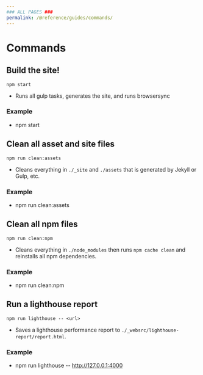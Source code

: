 ```yaml
---
### ALL PAGES ###
permalink: /@reference/guides/commands/
---
```


# Commands
## Build the site!
`npm start`
* Runs all gulp tasks, generates the site, and runs browsersync
### Example
* npm start

## Clean all asset and site files
`npm run clean:assets`
* Cleans everything in `./_site` and `./assets` that is generated by Jekyll or Gulp, etc.
### Example
* npm run clean:assets

## Clean all npm files
`npm run clean:npm`
* Cleans everything in `./node_modules` then runs `npm cache clean` and reinstalls all npm dependencies.
### Example
* npm run clean:npm

## Run a lighthouse report
`npm run lighthouse -- <url>`
* Saves a lighthouse performance report to `./_websrc/lighthouse-report/report.html`.
### Example
* npm run lighthouse -- http://127.0.0.1:4000
